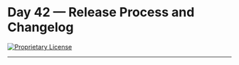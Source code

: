 # Day 42 — Release Process and Changelog

[![Proprietary License](https://img.shields.io/badge/license-proprietary-red.svg)](../LICENSE)

---

